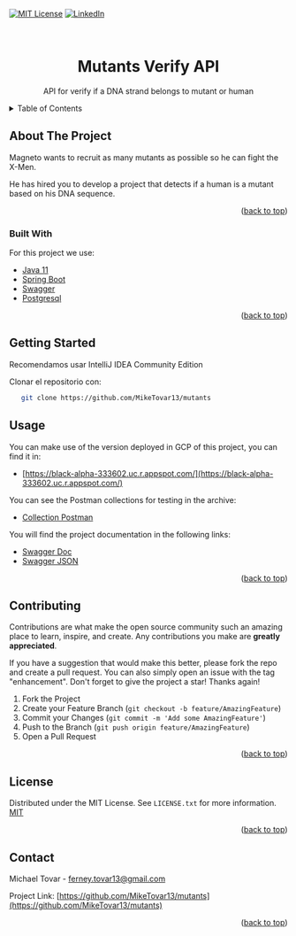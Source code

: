 <!--
*** Thanks for checking out the Best-README-Template. If you have a suggestion
*** that would make this better, please fork the repo and create a pull request
*** or simply open an issue with the tag "enhancement".
*** Don't forget to give the project a star!
*** Thanks again! Now go create something AMAZING! :D
-->



<!-- PROJECT SHIELDS -->
<!--
*** I'm using markdown "reference style" links for readability.
*** Reference links are enclosed in brackets [ ] instead of parentheses ( ).
*** See the bottom of this document for the declaration of the reference variables
*** for contributors-url, forks-url, etc. This is an optional, concise syntax you may use.
*** https://www.markdownguide.org/basic-syntax/#reference-style-links
-->
[![MIT License][license-shield]][license-url]
[![LinkedIn][linkedin-shield]][linkedin-url]



<!-- PROJECT INDEX -->
<br />
<div align="center">
  <h1 align="center">Mutants Verify API</h1>

  <p align="center">
    API for verify if a DNA strand belongs to mutant or human
    <br />
  </p>
</div>



<!-- TABLE OF CONTENTS -->
<details>
  <summary>Table of Contents</summary>
  <ol>
    <li>
      <a href="#about-the-project">About The Project</a>
      <ul>
        <li><a href="#built-with">Built With</a></li>
      </ul>
    </li>
    <li>
      <a href="#getting-started">Getting Started</a>
      <ul>
        <li><a href="#prerequisites">Prerequisites</a></li>
        <li><a href="#installation">Installation</a></li>
      </ul>
    </li>
    <li><a href="#usage">Usage</a></li>
    <li><a href="#contributing">Contributing</a></li>
    <li><a href="#license">License</a></li>
    <li><a href="#contact">Contact</a></li>
  </ol>
</details>



<!-- ABOUT THE PROJECT -->
## About The Project

Magneto wants to recruit as many mutants as possible so he can fight the X-Men.

He has hired you to develop a project that detects if a human is a mutant based on his DNA sequence.

<p align="right">(<a href="#top">back to top</a>)</p>



### Built With

For this project we use:

* [Java 11](https://www.oracle.com/co/java/technologies/javase/jdk11-archive-downloads.html)
* [Spring Boot](https://spring.io/projects/spring-boot)
* [Swagger](https://swagger.io/)
* [Postgresql](https://www.postgresql.org/)

<p align="right">(<a href="#top">back to top</a>)</p>



<!-- GETTING STARTED -->
## Getting Started

Recomendamos usar IntelliJ IDEA Community Edition

Clonar el repositorio con:
```sh
   git clone https://github.com/MikeTovar13/mutants
```

<!-- USAGE EXAMPLES -->
## Usage

You can make use of the version deployed in GCP of this project, you can find it in:

* [https://black-alpha-333602.uc.r.appspot.com/](https://black-alpha-333602.uc.r.appspot.com/)

You can see the Postman collections for testing in the archive:

* [Collection Postman](https://github.com/MikeTovar13/mutants/blob/main/Postman_Mutants_Collection.postman_collection)

You will find the project documentation in the following links:

* [Swagger Doc](https://black-alpha-333602.uc.r.appspot.com/api/swagger-ui.html#/)
* [Swagger JSON](https://github.com/MikeTovar13/mutants/blob/main/Swagger_Doc_Mutants.yaml)


<p align="right">(<a href="#top">back to top</a>)</p>





<!-- CONTRIBUTING -->
## Contributing

Contributions are what make the open source community such an amazing place to learn, inspire, and create. Any contributions you make are **greatly appreciated**.

If you have a suggestion that would make this better, please fork the repo and create a pull request. You can also simply open an issue with the tag "enhancement".
Don't forget to give the project a star! Thanks again!

1. Fork the Project
2. Create your Feature Branch (`git checkout -b feature/AmazingFeature`)
3. Commit your Changes (`git commit -m 'Add some AmazingFeature'`)
4. Push to the Branch (`git push origin feature/AmazingFeature`)
5. Open a Pull Request

<p align="right">(<a href="#top">back to top</a>)</p>



<!-- LICENSE -->
## License

Distributed under the MIT License. See `LICENSE.txt` for more information.
[MIT](https://choosealicense.com/licenses/mit/)

<p align="right">(<a href="#top">back to top</a>)</p>



<!-- CONTACT -->
## Contact

Michael Tovar - ferney.tovar13@gmail.com

Project Link: [https://github.com/MikeTovar13/mutants](https://github.com/MikeTovar13/mutants)

<p align="right">(<a href="#top">back to top</a>)</p>




<!-- MARKDOWN LINKS & IMAGES -->
<!-- https://www.markdownguide.org/basic-syntax/#reference-style-links -->
[license-shield]: https://img.shields.io/github/license/othneildrew/Best-README-Template.svg?style=for-the-badge
[license-url]: https://github.com/MikeTovar13/mutants/blob/main/LICENSE
[linkedin-shield]: https://img.shields.io/badge/-LinkedIn-black.svg?style=for-the-badge&logo=linkedin&colorB=555
[linkedin-url]: https://www.linkedin.com/in/michael-tovar-377007143/
[product-screenshot]: images/screenshot.png